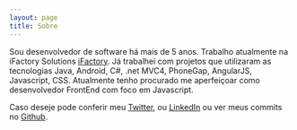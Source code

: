 ```yaml
---
layout: page
title: Sobre
---
```


Sou desenvolvedor de software há mais de 5 anos. Trabalho atualmente na iFactory Solutions [iFactory](http://www.ifactory.com.br/). Já trabalhei com projetos que utilizaram as tecnologias Java, Android, C#, .net MVC4, PhoneGap, AngularJS, Javascript, CSS. Atualmente tenho procurado me aperfeiçoar como desenvolvedor FrontEnd com foco em Javascript. 

Caso deseje pode conferir meu  [Twitter](https://twitter.com/jvcjunior), ou [LinkedIn](https://www.linkedin.com/pub/valter-j%C3%BAnior/49/3ba/6a7) ou ver meus commits no  [Github](http://github.com/jvcjunior).
